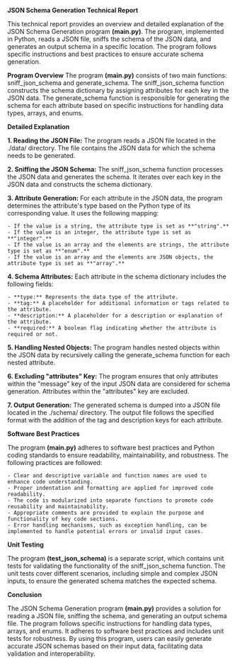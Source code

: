 **JSON Schema Generation Technical Report** 

This technical report provides an overview and detailed explanation of the JSON Schema Generation program **(main.py)**. The program, implemented in Python, reads a JSON file, sniffs the schema of the JSON data, and generates an output schema in a specific location. The program follows specific instructions and best practices to ensure accurate schema generation.

**Program Overview**
The program **(main.py)** consists of two main functions: sniff_json_schema and generate_schema. The sniff_json_schema function constructs the schema dictionary by assigning attributes for each key in the JSON data. The generate_schema function is responsible for generating the schema for each attribute based on specific instructions for handling data types, arrays, and enums.

**Detailed Explanation**

**1. Reading the JSON File:** The program reads a JSON file located in the ./data/ directory. The file contains the JSON data for which the schema needs to be generated.

**2. Sniffing the JSON Schema:** The sniff_json_schema function processes the JSON data and generates the schema. It iterates over each key in the JSON data and constructs the schema dictionary.

**3. Attribute Generation:** For each attribute in the JSON data, the program determines the attribute's type based on the Python type of its corresponding value. It uses the following mapping:

    - If the value is a string, the attribute type is set as **"string".**
    - If the value is an integer, the attribute type is set as **"integer".**
    - If the value is an array and the elements are strings, the attribute type is set as **"enum".**
    - If the value is an array and the elements are JSON objects, the attribute type is set as **"array".**
    
**4. Schema Attributes:** Each attribute in the schema dictionary includes the following fields:

    - **type:** Represents the data type of the attribute.
    - **tag:** A placeholder for additional information or tags related to the attribute.
    - **description:** A placeholder for a description or explanation of the attribute.
    - **required:** A boolean flag indicating whether the attribute is required or not.
   
**5. Handling Nested Objects:** The program handles nested objects within the JSON data by recursively calling the generate_schema function for each nested attribute.

**6. Excluding "attributes" Key:** The program ensures that only attributes within the "message" key of the input JSON data are considered for schema generation. Attributes within the "attributes" key are excluded.

**7. Output Generation:** The generated schema is dumped into a JSON file located in the ./schema/ directory. The output file follows the specified format with the addition of the tag and description keys for each attribute.


**Software Best Practices**

The program **(main.py)** adheres to software best practices and Python coding standards to ensure readability, maintainability, and robustness. The following practices are followed:

    - Clear and descriptive variable and function names are used to enhance code understanding.
    - Proper indentation and formatting are applied for improved code readability.
    - The code is modularized into separate functions to promote code reusability and maintainability.
    - Appropriate comments are provided to explain the purpose and functionality of key code sections.
    - Error handling mechanisms, such as exception handling, can be implemented to handle potential errors or invalid input cases.


**Unit Testing**

The program **(test_json_schema)** is a separate script, which contains unit tests for validating the functionality of the sniff_json_schema function. The unit tests cover different scenarios, including simple and complex JSON inputs, to ensure the generated schema matches the expected schema.

**Conclusion**

The JSON Schema Generation program **(main.py)** provides a solution for reading a JSON file, sniffing the schema, and generating an output schema file. The program follows specific instructions for handling data types, arrays, and enums. It adheres to software best practices and includes unit tests for robustness. By using this program, users can easily generate accurate JSON schemas based on their input data, facilitating data validation and interoperability.
